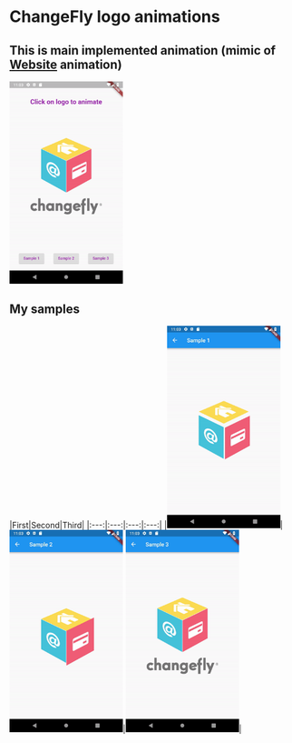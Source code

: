 # ChangeFly logo animations

## This is main implemented animation (mimic of [Website](https://www.changefly.com) animation)
<img src="./repo_files/main.gif" width="200">


## My samples


|First|Second|Third|
|:---:|:---:|:---:|:---:|
|<img src="./repo_files/first.gif" width="200">|<img src="./repo_files/second.gif" width="200">|<img src="./repo_files/third.gif" width="200">|